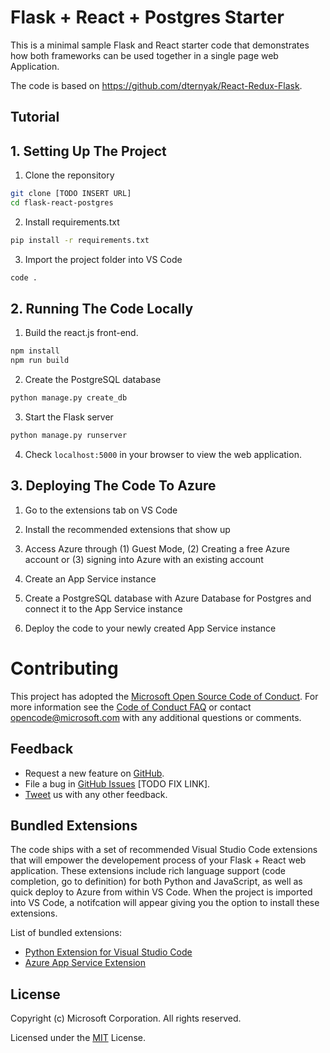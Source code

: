 # Flask + React + Postgres Starter 

This is a minimal sample Flask and React starter code that demonstrates how both frameworks can be used together in a single page web Application.

The code is based on https://github.com/dternyak/React-Redux-Flask.

## Tutorial

## 1. Setting Up The Project

1. Clone the reponsitory
```bash
git clone [TODO INSERT URL]
cd flask-react-postgres
```

2. Install requirements.txt
```bash
pip install -r requirements.txt
```

3. Import the project folder into VS Code
```bash
code .
```

## 2. Running The Code Locally

1. Build the react.js front-end.
```bash
npm install
npm run build
```
2. Create the PostgreSQL database
```bash
python manage.py create_db
```
3. Start the Flask server
```bash
python manage.py runserver
```
4. Check ```localhost:5000``` in your browser to view the web application.

## 3. Deploying The Code To Azure

1. Go to the extensions tab on VS Code

2. Install the recommended extensions that show up 

3. Access Azure through (1) Guest Mode, (2) Creating a free Azure account or (3) signing into Azure with an existing account

4. Create an App Service instance

5. Create a PostgreSQL database with Azure Database for Postgres and connect it to the App Service instance

6. Deploy the code to your newly created App Service instance


# Contributing

This project has adopted the [Microsoft Open Source Code of Conduct](https://opensource.microsoft.com/codeofconduct/). For more information see the [Code of Conduct FAQ](https://opensource.microsoft.com/codeofconduct/faq/) or contact [opencode@microsoft.com](mailto:opencode@microsoft.com) with any additional questions or comments.

## Feedback

* Request a new feature on [GitHub](CONTRIBUTING.md).
* File a bug in [GitHub Issues](https://) [TODO FIX LINK].
* [Tweet](https://twitter.com/microsoft) us with any other feedback.

## Bundled Extensions

The code ships with a set of recommended Visual Studio Code extensions that will empower the developement process of your Flask + React web application. These extensions include rich language support (code completion, go to definition) for both Python and JavaScript, as well as quick deploy to Azure from within VS Code. When the project is imported into VS Code, a notifcation will appear giving you the option to install these extensions. 

List of bundled extensions:

* [Python Extension for Visual Studio Code](https://marketplace.visualstudio.com/items?itemName=ms-python.python)
* [Azure App Service Extension](https://marketplace.visualstudio.com/items?itemName=ms-azuretools.vscode-azureappservice)

## License

Copyright (c) Microsoft Corporation. All rights reserved.

Licensed under the [MIT](LICENSE.txt) License.
